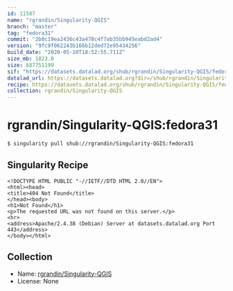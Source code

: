 ```yaml
---
id: 11587
name: "rgrandin/Singularity-QGIS"
branch: "master"
tag: "fedora31"
commit: "2b0c19ea2436c43a478c4f7ab35bb945eabd2ad4"
version: "9fc9f062243b168b12ded72e95434256"
build_date: "2020-05-10T18:52:55.711Z"
size_mb: 1823.0
size: 687751199
sif: "https://datasets.datalad.org/shub/rgrandin/Singularity-QGIS/fedora31/2020-05-10-2b0c19ea-9fc9f062/9fc9f062243b168b12ded72e95434256.sif"
datalad_url: https://datasets.datalad.org?dir=/shub/rgrandin/Singularity-QGIS/fedora31/2020-05-10-2b0c19ea-9fc9f062/
recipe: https://datasets.datalad.org/shub/rgrandin/Singularity-QGIS/fedora31/2020-05-10-2b0c19ea-9fc9f062/Singularity
collection: rgrandin/Singularity-QGIS
---
```


# rgrandin/Singularity-QGIS:fedora31

```bash
$ singularity pull shub://rgrandin/Singularity-QGIS:fedora31
```

## Singularity Recipe

```singularity
<!DOCTYPE HTML PUBLIC "-//IETF//DTD HTML 2.0//EN">
<html><head>
<title>404 Not Found</title>
</head><body>
<h1>Not Found</h1>
<p>The requested URL was not found on this server.</p>
<hr>
<address>Apache/2.4.38 (Debian) Server at datasets.datalad.org Port 443</address>
</body></html>
```

## Collection

 - Name: [rgrandin/Singularity-QGIS](https://github.com/rgrandin/Singularity-QGIS)
 - License: None

